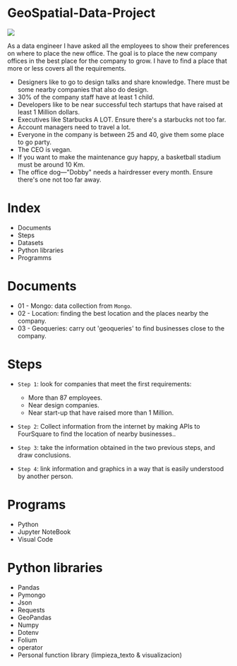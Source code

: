 # GeoSpatial-Data-Project

<img src="https://i.pinimg.com/originals/6e/13/10/6e13104be2d4ace5be943d0cf26fa33a.gif">

As a data engineer I have asked all the employees to show their preferences on where to place the new office. The goal is to place the new company offices in the best place for the company to grow. I have to find a place that more or less covers all the requirements.

* Designers like to go to design talks and share knowledge. There must be some nearby companies that also do design.
* 30% of the company staff have at least 1 child.
* Developers like to be near successful tech startups that have raised at least 1 Million dollars.
* Executives like Starbucks A LOT. Ensure there's a starbucks not too far.
* Account managers need to travel a lot.
* Everyone in the company is between 25 and 40, give them some place to go party.
* The CEO is vegan.
* If you want to make the maintenance guy happy, a basketball stadium must be around 10 Km.
* The office dog—"Dobby" needs a hairdresser every month. Ensure there's one not too far away.

 


# Index

* Documents
* Steps
* Datasets
* Python libraries
* Programms


# Documents

* 01 - Mongo: data collection from `Mongo`.
* 02 - Location: finding the best location and the places nearby the company.
* 03 - Geoqueries: carry out 'geoqueries' to find businesses close to the company.



# Steps

* `Step 1`: look for companies that meet the first requirements:
    * More than 87 employees.
    * Near design companies.
    * Near start-up that have raised more than 1 Million.
            
* `Step 2`: Collect information from the internet by making APIs to FourSquare to find the location of nearby businesses..

* `Step 3`: take the information obtained in the two previous steps, and draw conclusions.

* `Step 4`: link information and graphics in a way that is easily understood by another person.
  


# Programs

* Python
* Jupyter NoteBook
* Visual Code


# Python libraries

* Pandas
* Pymongo
* Json
* Requests
* GeoPandas
* Numpy
* Dotenv
* Folium
* operator
* Personal function library (limpieza_texto & visualizacion)